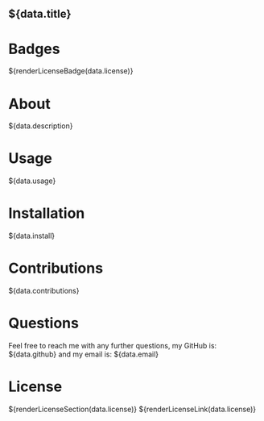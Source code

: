 ## ${data.title}

# Badges
 ${renderLicenseBadge(data.license)}

# About

 ${data.description}



# Usage

 ${data.usage}

# Installation

 ${data.install}

# Contributions

 ${data.contributions}

# Questions

 Feel free to reach me with any further questions, my GitHub is: ${data.github} and my email is: ${data.email}


# License
 ${renderLicenseSection(data.license)}
 ${renderLicenseLink(data.license)}






